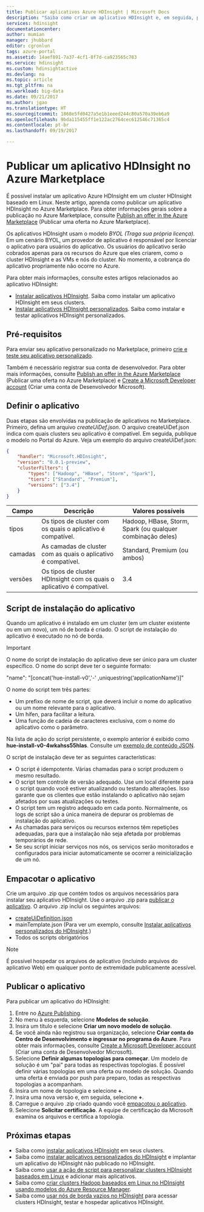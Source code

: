 ```yaml
---
title: Publicar aplicativos Azure HDInsight | Microsoft Docs
description: "Saiba como criar um aplicativo HDInsight e, em seguida, publicá-lo no Azure Marketplace."
services: hdinsight
documentationcenter: 
author: mumian
manager: jhubbard
editor: cgronlun
tags: azure-portal
ms.assetid: 14aef891-7a37-4cf1-8f7d-ca923565c783
ms.service: hdinsight
ms.custom: hdinsightactive
ms.devlang: na
ms.topic: article
ms.tgt_pltfrm: na
ms.workload: big-data
ms.date: 09/21/2017
ms.author: jgao
ms.translationtype: HT
ms.sourcegitcommit: 1868e5fd0427a5e1b1eeed244c80a570a39eb6a9
ms.openlocfilehash: 9bda115455ff1e122ac2764cec612546c71365c4
ms.contentlocale: pt-br
ms.lasthandoff: 09/19/2017

---
```

# <a name="publish-an-hdinsight-application-in-the-azure-marketplace"></a>Publicar um aplicativo HDInsight no Azure Marketplace
É possível instalar um aplicativo Azure HDInsight em um cluster HDInsight baseado em Linux. Neste artigo, aprenda como publicar um aplicativo HDInsight no Azure Marketplace. Para obter informações gerais sobre a publicação no Azure Marketplace, consulte [Publish an offer in the Azure Marketplace](../marketplace-publishing/marketplace-publishing-getting-started.md) (Publicar uma oferta no Azure Marketplace).

Os aplicativos HDInsight usam o modelo *BYOL (Traga sua própria licença)*. Em um cenário BYOL, um provedor de aplicativo é responsável por licenciar o aplicativo para usuários do aplicativo. Os usuários do aplicativo serão cobrados apenas para os recursos do Azure que eles criarem, como o cluster HDInsight e as VMs e nós do cluster. No momento, a cobrança do aplicativo propriamente não ocorre no Azure.

Para obter mais informações, consulte estes artigos relacionados ao aplicativo HDInsight:

* [Instalar aplicativos HDInsight](hdinsight-apps-install-applications.md). Saiba como instalar um aplicativo HDInsight em seus clusters.
* [Instalar aplicativos HDInsight personalizados](hdinsight-apps-install-custom-applications.md). Saiba como instalar e testar aplicativos HDInsight personalizados.

## <a name="prerequisites"></a>Pré-requisitos
Para enviar seu aplicativo personalizado no Marketplace, primeiro [crie e teste seu aplicativo personalizado](hdinsight-apps-install-custom-applications.md).

Também é necessário registrar sua conta de desenvolvedor. Para obter mais informações, consulte [Publish an offer in the Azure Marketplace](../marketplace-publishing/marketplace-publishing-getting-started.md) (Publicar uma oferta no Azure Marketplace) e [Create a Microsoft Developer account](../marketplace-publishing/marketplace-publishing-accounts-creation-registration.md) (Criar uma conta de Desenvolvedor Microsoft).

## <a name="define-the-application"></a>Definir o aplicativo
Duas etapas são envolvidas na publicação de aplicativos no Marketplace. Primeiro, defina um arquivo *createUiDef.json*. O arquivo createUiDef.json indica com quais clusters seu aplicativo é compatível. Em seguida, publique o modelo no Portal do Azure. Veja um exemplo do arquivo createUiDef.json:

```json
{
    "handler": "Microsoft.HDInsight",
    "version": "0.0.1-preview",
    "clusterFilters": {
        "types": ["Hadoop", "HBase", "Storm", "Spark"],
        "tiers": ["Standard", "Premium"],
        "versions": ["3.4"]
    }
}
```

| Campo | Descrição | Valores possíveis |
| --- | --- | --- |
| tipos |Os tipos de cluster com os quais o aplicativo é compatível. |Hadoop, HBase, Storm, Spark (ou qualquer combinação deles) |
| camadas |As camadas de cluster com as quais o aplicativo é compatível. |Standard, Premium (ou ambos) |
| versões |Os tipos de cluster HDInsight com os quais o aplicativo é compatível. |3.4 |

## <a name="application-installation-script"></a>Script de instalação do aplicativo
Quando um aplicativo é instalado em um cluster (em um cluster existente ou em um novo), um nó de borda é criado. O script de instalação do aplicativo é executado no nó de borda.

  > [!IMPORTANT]
  > O nome do script de instalação do aplicativo deve ser único para um cluster específico. O nome do script deve ter o seguinte formato:
  > 
  > "name": "[concat('hue-install-v0','-' ,uniquestring(‘applicationName’)]"
  > 
  > O nome do script tem três partes:
  > 
  > * Um prefixo de nome de script, que deverá incluir o nome do aplicativo ou um nome relevante para o aplicativo.
  > * Um hífen, para facilitar a leitura.
  > * Uma função de cadeia de caracteres exclusiva, com o nome do aplicativo como o parâmetro.
  > 
  > Na lista de ação do script persistente, o exemplo anterior é exibido como **hue-install-v0-4wkahss55hlas**. Consulte um [exemplo de conteúdo JSON](https://raw.githubusercontent.com/hdinsight/Iaas-Applications/master/Hue/azuredeploy.json).
  > 

O script de instalação deve ter as seguintes características:
* O script é idempotente. Várias chamadas para o script produzem o mesmo resultado.
* O script tem controle de versão adequado. Use um local diferente para o script quando você estiver atualizando ou testando alterações. Isso garante que os clientes que estão instalando o aplicativo não sejam afetados por suas atualizações ou testes. 
* O script tem um registro adequado em cada ponto. Normalmente, os logs de script são a única maneira de depurar os problemas de instalação do aplicativo.
* As chamadas para serviços ou recursos externos têm repetições adequadas, para que a instalação não seja afetada por problemas temporários de rede.
* Se seu script iniciar serviços nos nós, os serviços serão monitorados e configurados para iniciar automaticamente se ocorrer a reinicialização de um nó.

## <a name="package-the-application"></a>Empacotar o aplicativo
Crie um arquivo .zip que contém todos os arquivos necessários para instalar seu aplicativo HDInsight. Use o arquivo .zip para [publicar o aplicativo](#publish-application). O arquivo .zip inclui os seguintes arquivos:

* [createUiDefinition.json](#define-application)
* mainTemplate.json (Para ver um exemplo, consulte [Instalar aplicativos personalizados do HDInsight](hdinsight-apps-install-custom-applications.md).)
* Todos os scripts obrigatórios

> [!NOTE]
> É possível hospedar os arquivos de aplicativo (incluindo arquivos do aplicativo Web) em qualquer ponto de extremidade publicamente acessível.
> 

## <a name="publish-the-application"></a>Publicar o aplicativo
Para publicar um aplicativo do HDInsight:

1. Entre no [Azure Publishing](https://publish.windowsazure.com/).
2. No menu à esquerda, selecione **Modelos de solução**.
3. Insira um título e selecione **Criar um novo modelo de solução**.
4. Se você ainda não registrou sua organização, selecione **Criar conta do Centro de Desenvolvimento e ingressar no programa do Azure**.  Para obter mais informações, consulte [Create a Microsoft Developer account](../marketplace-publishing/marketplace-publishing-accounts-creation-registration.md) (Criar uma conta de Desenvolvedor Microsoft).
5. Selecione **Definir algumas topologias para começar**. Um modelo de solução é um "pai" para todas as respectivas topologias. É possível definir várias topologias em uma oferta ou modelo de solução. Quando uma oferta é enviada por push para preparo, todas as respectivas topologias a acompanham. 
6. Insira um nome de topologia e selecione **+**.
7. Insira uma nova versão e, em seguida, selecione **+**.
8. Carregue o arquivo .zip criado quando você [empacotou o aplicativo](#package-application).  
9. Selecione **Solicitar certificação**. A equipe de certificação da Microsoft examina os arquivos e certifica a topologia.

## <a name="next-steps"></a>Próximas etapas
* Saiba como [instalar aplicativos HDInsight](hdinsight-apps-install-applications.md) em seus clusters.
* Saiba como [instalar aplicativos personalizados do HDInsight](hdinsight-apps-install-custom-applications.md) e implantar um aplicativo do HDInsight não publicado no HDInsight.
* Saiba como [usar a ação de script para personalizar clusters HDInsight baseados em Linux](hdinsight-hadoop-customize-cluster-linux.md) e adicionar mais aplicativos. 
* Saiba como [criar clusters Hadoop baseados em Linux no HDInsight usando modelos do Azure Resource Manager](hdinsight-hadoop-create-linux-clusters-arm-templates.md).
* Saiba como [usar nós de borda vazios no HDInsight](hdinsight-apps-use-edge-node.md) para acessar clusters HDInsight, testar e hospedar aplicativos HDInsight.


